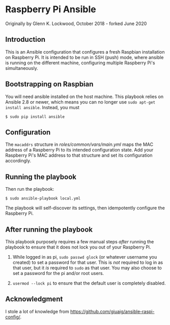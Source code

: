 # Raspberry Pi Ansible

Originally by Glenn K. Lockwood, October 2018 - forked June 2020

## Introduction

This is an Ansible configuration that configures a fresh Raspbian installation
on Raspberry Pi. It is intended to be run in SSH (push) mode, where ansible
is running on the different machine, configuring multiple Raspberry Pi's simultaneously.

## Bootstrapping on Raspbian

You will need ansible installed on the host machine. This
playbook relies on Ansible 2.8 or newer, which means you can no longer use
`sudo apt-get install ansible`.  Instead, you must

    $ sudo pip install ansible

## Configuration

The `macaddrs` structure in _roles/common/vars/main.yml_ maps the MAC address of
a Raspberry Pi to its intended configuration state.  Add your Raspberry Pi's MAC
address to that structure and set its configuration accordingly.

## Running the playbook

Then run the playbook:

    $ sudo ansible-playbook local.yml 

The playbook will self-discover its settings, then idempotently configure the
Raspberry Pi.

## After running the playbook

This playbook purposely requires a few manual steps _after_ running the playbook
to ensure that it does not lock you out of your Raspberry Pi.

1. While logged in as pi, `sudo passwd glock` (or whatever username you created)
   to set a password for that user.  This is _not_ required to log in as that
   user, but it _is_ required to `sudo` as that user.  You may also choose to
   set a password for the pi and/or root users.

2. `usermod --lock pi` to ensure that the default user is completely disabled.

## Acknowledgment

I stole a lot of knowledge from https://github.com/giuaig/ansible-raspi-config/.
